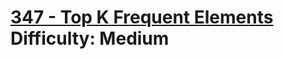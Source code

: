# [347 - Top K Frequent Elements](https://leetcode.com/problems/top-k-frequent-elements/) </br> Difficulty: Medium